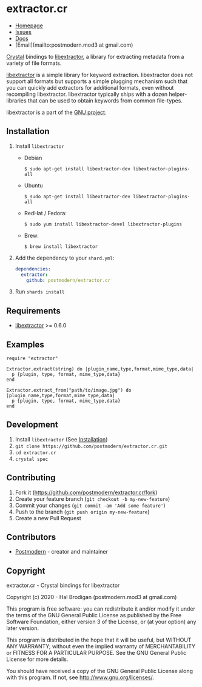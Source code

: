 # extractor.cr

* [Homepage](https://github.com/postmodern/xtractor.cr#readme)
* [Issues](https://github.com/postmodern/extractor.cr/issues)
* [Docs](https://postmodern.github.io/docs/extractor.cr/index.html)
* [Email](mailto:postmodern.mod3 at gmail.com)

[Crystal][crystal] bindings to [libextractor], a library for extracting
metadata from a variety of file formats.

[libextractor] is a simple library for keyword extraction.  libextractor
does not support all formats but supports a simple plugging mechanism
such that you can quickly add extractors for additional formats, even
without recompiling libextractor.  libextractor typically ships with a
dozen helper-libraries that can be used to obtain keywords from common
file-types.

libextractor is a part of the [GNU project](http://www.gnu.org/).

## Installation

1. Install `libextractor`

   * Debian

         $ sudo apt-get install libextractor-dev libextractor-plugins-all

   * Ubuntu

         $ sudo apt-get install libextractor-dev libextractor-plugins-all

   * RedHat / Fedora:

         $ sudo yum install libextractor-devel libextractor-plugins

   * Brew:

         $ brew install libextractor

2. Add the dependency to your `shard.yml`:

   ```yaml
   dependencies:
     extractor:
       github: postmodern/extractor.cr
   ```

3. Run `shards install`

## Requirements

* [libextractor] >= 0.6.0

## Examples

```crystal
require "extractor"

Extractor.extract(string) do |plugin_name,type,format,mime_type,data|
  p {plugin, type, format, mime_type,data}
end

Extractor.extract_from("path/to/image.jpg") do |plugin_name,type,format,mime_type,data|
  p {plugin, type, format, mime_type,data}
end
```

## Development

1. Install `libextractor` (See [Installation](#Installation))
2. `git clone https://github.com/postmodern/extractor.cr.git`
3. `cd extractor.cr`
4. `crystal spec`

## Contributing

1. Fork it (<https://github.com/postmodern/extractor.cr/fork>)
2. Create your feature branch (`git checkout -b my-new-feature`)
3. Commit your changes (`git commit -am 'Add some feature'`)
4. Push to the branch (`git push origin my-new-feature`)
5. Create a new Pull Request

## Contributors

- [Postmodern](https://github.com/postmodern) - creator and maintainer

## Copyright

extractor.cr - Crystal bindings for libextractor

Copyright (c) 2020 - Hal Brodigan (postmodern.mod3 at gmail.com)

This program is free software: you can redistribute it and/or modify
it under the terms of the GNU General Public License as published by
the Free Software Foundation, either version 3 of the License, or
(at your option) any later version.

This program is distributed in the hope that it will be useful,
but WITHOUT ANY WARRANTY; without even the implied warranty of
MERCHANTABILITY or FITNESS FOR A PARTICULAR PURPOSE.  See the
GNU General Public License for more details.

You should have received a copy of the GNU General Public License
along with this program.  If not, see <http://www.gnu.org/licenses/>.

[crystal]: https://crystal-lang.org/
[libextractor]: http://www.gnu.org/software/libextractor
